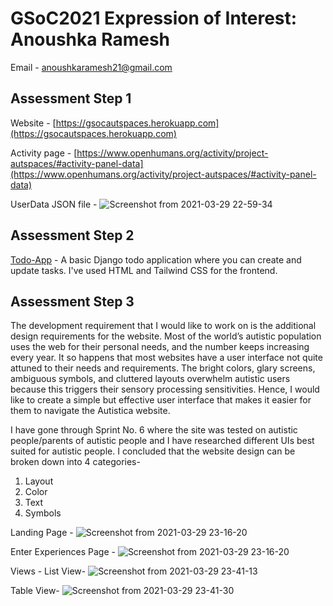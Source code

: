 # GSoC2021 Expression of Interest: Anoushka Ramesh
Email - anoushkaramesh21@gmail.com

## Assessment Step 1
Website - [https://gsocautspaces.herokuapp.com](https://gsocautspaces.herokuapp.com)

Activity page - [https://www.openhumans.org/activity/project-autspaces/#activity-panel-data](https://www.openhumans.org/activity/project-autspaces/#activity-panel-data)

UserData JSON file - 
![Screenshot from 2021-03-29 22-59-34](https://user-images.githubusercontent.com/73518403/112876035-a0388780-90e2-11eb-8e98-fd2a71a55d11.png)

## Assessment Step 2
[Todo-App](https://github.com/anoura12/todo-app) - A basic Django todo application where you can create and update tasks.
I've used HTML and Tailwind CSS for the frontend.

## Assessment Step 3
The development requirement that I would like to work on is the additional design requirements for the website.
Most of the world’s autistic population uses the web for their personal needs, and the number keeps increasing every year. It so happens that most websites have a user interface not quite attuned to their needs and requirements. The bright colors, glary screens, ambiguous symbols, and cluttered layouts overwhelm autistic users because this triggers their sensory processing sensitivities. Hence, I would like to create a simple but effective user interface that makes it easier for them to navigate the Autistica website. 

I have gone through Sprint No. 6 where the site was tested on autistic people/parents of autistic people and I have researched different UIs best suited for autistic people. I concluded that the website design can be broken down into 4 categories-
1. Layout
2. Color
3. Text
4. Symbols

Landing Page -
![Screenshot from 2021-03-29 23-16-20](https://user-images.githubusercontent.com/73518403/112879818-49817c80-90e7-11eb-8a40-ea972965288b.png)

Enter Experiences Page -
![Screenshot from 2021-03-29 23-16-20](https://user-images.githubusercontent.com/73518403/112880329-ee03be80-90e7-11eb-96f5-e589b2468b12.png)

Views -
List View-
![Screenshot from 2021-03-29 23-41-13](https://user-images.githubusercontent.com/73518403/112880687-623e6200-90e8-11eb-8482-a32af7141892.png)

Table View-
![Screenshot from 2021-03-29 23-41-30](https://user-images.githubusercontent.com/73518403/112880697-65395280-90e8-11eb-85ef-3135cde426a8.png)



